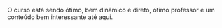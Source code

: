O curso está sendo ótimo, bem dinâmico e direto, ótimo professor e um conteúdo bem interessante até aqui.